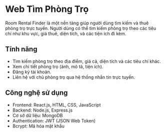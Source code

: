 # Web Tìm Phòng Trọ

Room Rental Finder là một nền tảng giúp người dùng tìm kiếm và thuê phòng trọ trực tuyến. Người dùng có thể tìm kiếm phòng trọ theo các tiêu chí như khu vực, giá thuê, diện tích, và các tiện ích đi kèm.

## Tính năng
- Tìm kiếm phòng trọ theo địa điểm, giá cả, diện tích và các tiêu chí khác.
- Xem chi tiết phòng trọ (ảnh, mô tả, tiện ích).
- Đăng ký tài khoản.
- Liên hệ với chủ phòng trọ qua hệ thống nhắn tin trực tuyến.
  
## Công nghệ sử dụng
- Frontend: React.js, HTML, CSS, JavaScript
- Backend: Node.js, Express.js
- Cơ sở dữ liệu: MongoDB
- Authentication: JWT (JSON Web Token)
- Bcrypt: Mã hóa mật khẩu

